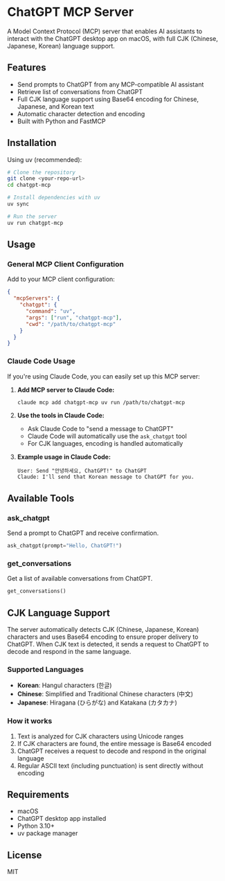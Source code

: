 # ChatGPT MCP Server

A Model Context Protocol (MCP) server that enables AI assistants to interact with the ChatGPT desktop app on macOS, with full CJK (Chinese, Japanese, Korean) language support.

## Features

- Send prompts to ChatGPT from any MCP-compatible AI assistant
- Retrieve list of conversations from ChatGPT
- Full CJK language support using Base64 encoding for Chinese, Japanese, and Korean text
- Automatic character detection and encoding
- Built with Python and FastMCP

## Installation

Using uv (recommended):

```bash
# Clone the repository
git clone <your-repo-url>
cd chatgpt-mcp

# Install dependencies with uv
uv sync

# Run the server
uv run chatgpt-mcp
```

## Usage

### General MCP Client Configuration

Add to your MCP client configuration:

```json
{
  "mcpServers": {
    "chatgpt": {
      "command": "uv",
      "args": ["run", "chatgpt-mcp"],
      "cwd": "/path/to/chatgpt-mcp"
    }
  }
}
```

### Claude Code Usage

If you're using Claude Code, you can easily set up this MCP server:

1. **Add MCP server to Claude Code:**
   ```bash
   claude mcp add chatgpt-mcp uv run /path/to/chatgpt-mcp
   ```

2. **Use the tools in Claude Code:**
   - Ask Claude Code to "send a message to ChatGPT"
   - Claude Code will automatically use the `ask_chatgpt` tool
   - For CJK languages, encoding is handled automatically

3. **Example usage in Claude Code:**
   ```
   User: Send "안녕하세요, ChatGPT!" to ChatGPT
   Claude: I'll send that Korean message to ChatGPT for you.
   ```

## Available Tools

### ask_chatgpt
Send a prompt to ChatGPT and receive confirmation.

```python
ask_chatgpt(prompt="Hello, ChatGPT!")
```

### get_conversations
Get a list of available conversations from ChatGPT.

```python
get_conversations()
```

## CJK Language Support

The server automatically detects CJK (Chinese, Japanese, Korean) characters and uses Base64 encoding to ensure proper delivery to ChatGPT. When CJK text is detected, it sends a request to ChatGPT to decode and respond in the same language.

### Supported Languages
- **Korean**: Hangul characters (한글)
- **Chinese**: Simplified and Traditional Chinese characters (中文)
- **Japanese**: Hiragana (ひらがな) and Katakana (カタカナ)

### How it works
1. Text is analyzed for CJK characters using Unicode ranges
2. If CJK characters are found, the entire message is Base64 encoded
3. ChatGPT receives a request to decode and respond in the original language
4. Regular ASCII text (including punctuation) is sent directly without encoding

## Requirements

- macOS
- ChatGPT desktop app installed
- Python 3.10+
- uv package manager

## License

MIT
